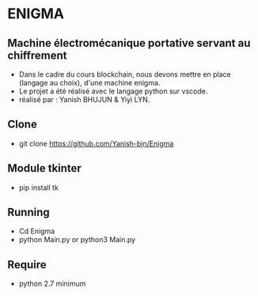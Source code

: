 # ENIGMA
## Machine électromécanique portative servant au chiffrement 

- Dans le cadre du cours blockchain, nous devons mettre en place (langage au choix), d'une machine enigma.
- Le projet a été réalisé avec le langage python sur vscode.
- réalisé par : Yanish BHUJUN & Yiyi LYN.

## Clone

- git clone https://github.com/Yanish-bjn/Enigma

## Module tkinter

- pip install tk

## Running

- Cd Enigma
- python Main.py or python3 Main.py

## Require
- python 2.7 minimum

